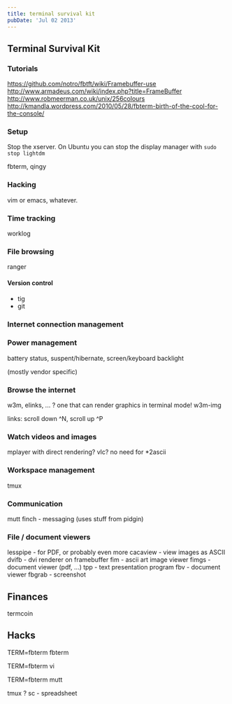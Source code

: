 ```yaml
---
title: terminal survival kit
pubDate: 'Jul 02 2013'
---
```


## Terminal Survival Kit

### Tutorials

https://github.com/notro/fbtft/wiki/Framebuffer-use
http://www.armadeus.com/wiki/index.php?title=FrameBuffer
http://www.robmeerman.co.uk/unix/256colours
http://kmandla.wordpress.com/2010/05/28/fbterm-birth-of-the-cool-for-the-console/

### Setup

Stop the xserver.
On Ubuntu you can stop the display manager with `sudo stop lightdm`

fbterm, qingy

### Hacking

vim or emacs, whatever.

### Time tracking

worklog

### File browsing

ranger

#### Version control

- tig
- git

### Internet connection management


### Power management

battery status, suspent/hibernate, screen/keyboard backlight

(mostly vendor specific)

### Browse the internet

w3m, elinks, ... ? one that can render graphics in terminal mode!
w3m-img

links: scroll down ^N, scroll up ^P

### Watch videos and images

mplayer with direct rendering?
vlc?
no need for \*2ascii

### Workspace management

tmux

### Communication

mutt
finch - messaging (uses stuff from pidgin)

### File / document viewers

lesspipe - for PDF, or probably even more
cacaview - view images as ASCII
dvifb - dvi renderer on framebuffer
fim - ascii art image viewer
fimgs - document viewer (pdf, ...)
tpp - text presentation program
fbv - document viewer
fbgrab - screenshot

## Finances

termcoin

## Hacks

TERM=fbterm fbterm

TERM=fbterm vi

TERM=fbterm mutt

tmux ?
sc - spreadsheet
